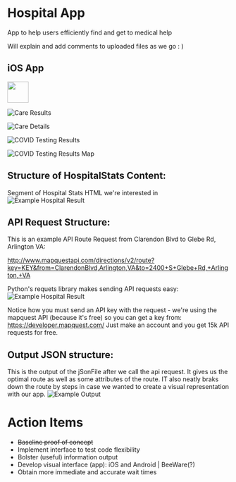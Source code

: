 # Hospital App
App to help users efficiently find and get to medical help

Will explain and add comments to uploaded files as we go : )

## iOS App

<img src="https://github.com/gw-innovation-lab/hospitalApp/blob/master/Device-natives/iOS/assets/IMG-1087.PNG" width="48">

![Care Results](Device-natives/iOS/screenshots/IMG-1090.PNG)

![Care Details](Device-natives/iOS/screenshots/IMG-1091.PNG)

![COVID Testing Results](Device-natives/iOS/screenshots/IMG-1088.PNG)

![COVID Testing Results Map](Device-natives/iOS/screenshots/IMG-1089.PNG)


## Structure of HospitalStats Content:

Segment of Hospital Stats HTML we're interested in
![Example Hospital Result](infoStrcut.png)

## API Request Structure:
This is an example API Route Request from Clarendon Blvd to Glebe Rd, Arlington VA:

http://www.mapquestapi.com/directions/v2/route?key=KEY&from=ClarendonBlvd,Arlington,VA&to=2400+S+Glebe+Rd,+Arlington,+VA

Python's requets library makes sending API requests easy: 
![Example Hospital Result](apiRequest_python.png)

Notice how you must send an API key with the request - we're using the mapquest API (because it's free) so you can get a key from:
https://developer.mapquest.com/ Just make an account and you get 15k API requests for free.

## Output JSON structure:
This is the output of the jSonFile after we call the api request.
It gives us the optimal route as well as some attributes of the route.
IT also neatly braks down the route by steps in case we wanted to create a visual representation with our app.
![Example Output](jSonInfo.png)

# Action Items
 * ~~Baseline proof of concept~~
 * Implement interface to test code flexibility
 * Bolster (useful) information output 
 * Develop visual interface (app): iOS and Android | BeeWare(?)
 * Obtain more immediate and accurate wait times
